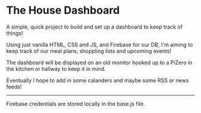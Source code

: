 # The House Dashboard

A simple, quick project to build and set up a dashboard to keep track of things! 

Using just vanilla HTML, CSS and JS, and Firebase for our DB, I'm aiming to keep track of our meal plans, shoppling lists and upcoming events!

The dashboard will be displayed on an old monitor hooked up to a PiZero in the kitchen or hallway to keep it in mind. 

Eventually I hope to add in some calanders and maybe some RSS or news feeds!

---

Firebase credentials are stored locally in the base.js file.